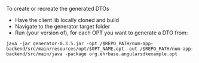 To create or recreate the generated DTOs 

- Have the client lib locally cloned and build
- Navigate to the generator target folder
- Run (your version of), for each OPT you want to generate a DTO from:

``
java -jar generator-0.3.5.jar -opt /$REPO_PATH/num-app-backend/src/main/resources/opt/$OPT_NAME.opt -out /$REPO_PATH/num-app-backend/src/main/java -package org.ehrbase.angularsdkexample.opt
``